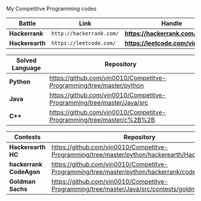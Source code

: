 My Competitive Programming codes

Battle | Link | Handle
--- | --- | ---
**Hackerrank** | `http://hackerrank.com/` | **https://hackerrank.com/Code_X**
**Hackerearth** | `https://leetcode.com/` | **https://leetcode.com/vinoth/**


Solved Language | Repository
--- | ---
**Python** | https://github.com/vin0010/Competitve-Programming/tree/master/python
**Java** | https://github.com/vin0010/Competitve-Programming/tree/master/Java/src
**C++** | https://github.com/vin0010/Competitve-Programming/tree/master/c%2B%2B


Contests | Repository
--- | ---
**Hackerearth HC** | https://github.com/vin0010/Competitve-Programming/tree/master/python/hackerearth/HackerearthHC
**hackerrank CodeAgon** | https://github.com/vin0010/Competitve-Programming/tree/master/python/hackerrank/codeagon
**Goldman Sachs** | https://github.com/vin0010/Competitve-Programming/tree/master/Java/src/contests/goldmansachs

